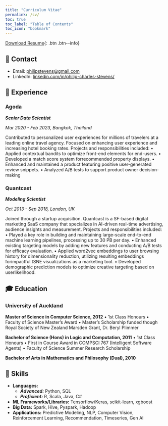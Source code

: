 ```yaml
---
title: "Curriculum Vitae"
permalink: /cv/
toc: true
toc_label: "Table of Contents"
toc_icon: "bookmark"
---
```


[Download Resume](https://philipstevens.github.io/files/20240411-resume.pdf){: .btn .btn--info}

## 📧 Contact
- Email: [philipstevens@gmail.com]()
- LinkedIn: [linkedin.com/in/philip-charles-stevens/](https://www.linkedin.com/in/philip-charles-stevens/)

## 💼 Experience
### Agoda
***Senior Data Scientist***

*Mar 2020 - Feb 2023, Bangkok, Thailand*

Contributed to personalized user experiences for millions of travelers at a leading online travel agency. Focused on enhancing user experience and increasing hotel booking rates. Projects and responsibilities included:
• Applied contextual bandits to optimize front-end elements for end-users.
• Developed a match score system forrecommended property displays.
• Enhanced and maintained a product featuring positive user-generated review snippets. 
• Analyzed A/B tests to support product owner decision-making

### Quantcast
***Modeling Scientist***

*Oct 2013 - Sep 2018, London, UK*

Joined through a startup acquisition. Quantcast is a SF-based digital marketing SaaS company that specializes in AI-driven real-time advertising, audience insights and measurement. Projects and responsibilities included:
• Played a key role in building and maintaining large-scale end-to-end machine learning pipelines, processing up to 30 PB per day.
• Enhanced existing targeting models by adding new features and conducting A/B tests for efficacy evaluation.
• Applied word2vec embeddings to user browsing history for dimensionality reduction, utilizing resulting embeddings forimpactful tSNE visualizations as a marketing tool.
• Developed demographic prediction models to optimize creative targeting based on userlikelihood.


## 🎓 Education

### University of Auckland
**Master of Science in Computer Science, 2012**
• 1st Class Honours
• Faculty of Science Master’s Award
• Master’s Scholarship funded though Royal Society of New Zealand Marsden Grant, Dr. Beryl Plimmer

**Bachelor of Science (Hons) in Logic and Computation, 2011**
• 1st Class Honours
• First in Course Award in COMPSCI 767 (Intelligent Software Agents)
• Faculty of Science Summer Research Scholarship

**Bachelor of Arts in Mathematics and Philosophy (Dual), 2010**

## 🤖 Skills
- **Languages:**
  - ***Advanced:*** Python,  SQL
  - ***Proficient:*** R, Scala, Java, C#
- **ML Frameworks/Libraries:** Tensorflow/Keras, scikit-learn, xgboost
- **Big Data:** Spark, Hive, Pyspark, Hadoop
- **Applications:** Predictive Modeling, NLP, Computer Vision, Reinforcement Learning, Recommendation, Timeseries, Gen AI





